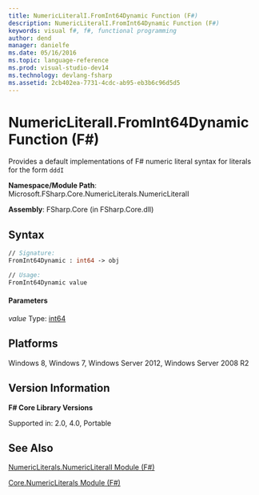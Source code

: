 ```yaml
---
title: NumericLiteralI.FromInt64Dynamic Function (F#)
description: NumericLiteralI.FromInt64Dynamic Function (F#)
keywords: visual f#, f#, functional programming
author: dend
manager: danielfe
ms.date: 05/16/2016
ms.topic: language-reference
ms.prod: visual-studio-dev14
ms.technology: devlang-fsharp
ms.assetid: 2cb402ea-7731-4cdc-ab95-eb3b6c96d5d5
---
```


# NumericLiteralI.FromInt64Dynamic Function (F#)

Provides a default implementations of F# numeric literal syntax for literals for the form `dddI`

**Namespace/Module Path**: Microsoft.FSharp.Core.NumericLiterals.NumericLiteralI

**Assembly**: FSharp.Core (in FSharp.Core.dll)


## Syntax

```fsharp
// Signature:
FromInt64Dynamic : int64 -> obj

// Usage:
FromInt64Dynamic value
```

#### Parameters
*value*
Type: [int64](https://msdn.microsoft.com/library/1bec11c0-45ac-469e-923b-22a1708c0701)


## Platforms
Windows 8, Windows 7, Windows Server 2012, Windows Server 2008 R2


## Version Information
**F# Core Library Versions**

Supported in: 2.0, 4.0, Portable

## See Also
[NumericLiterals.NumericLiteralI Module &#40;F&#35;&#41;](NumericLiterals.NumericLiteralI-Module-%5BFSharp%5D.md)

[Core.NumericLiterals Module &#40;F&#35;&#41;](Core.NumericLiterals-Module-%5BFSharp%5D.md)

